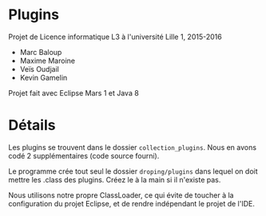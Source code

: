 # Plugins
Projet de Licence informatique L3 à l'université Lille 1, 2015-2016
  - Marc Baloup
  - Maxime Maroine
  - Veïs Oudjail
  - Kevin Gamelin


Projet fait avec Eclipse Mars 1 et Java 8

# Détails

Les plugins se trouvent dans le dossier `collection_plugins`.
Nous en avons codé 2 supplémentaires (code source fourni).

Le programme crée tout seul le dossier `droping/plugins` dans lequel on
doit mettre les .class des plugins. Créez le à la main si il n'existe pas.

Nous utilisons notre propre ClassLoader, ce qui évite de toucher à la
configuration du projet Eclipse, et de rendre indépendant le projet de l'IDE.

